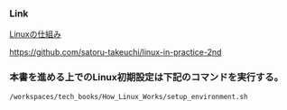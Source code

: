 ### Link
 [Linuxの仕組み](https://github.com/satoru-takeuchi/linux-in-practice-2nd)

https://github.com/satoru-takeuchi/linux-in-practice-2nd

### 本書を進める上でのLinux初期設定は下記のコマンドを実行する。

```bash
/workspaces/tech_books/How_Linux_Works/setup_environment.sh
```
